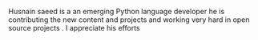 Husnain saeed is a an emerging Python language developer he is contributing the new content and projects and working very hard in open source projects . I appreciate his efforts
